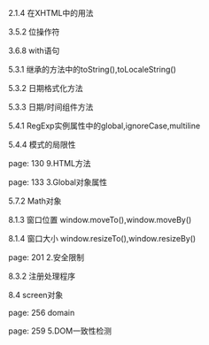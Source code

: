 2.1.4 在XHTML中的用法

3.5.2 位操作符

3.6.8 with语句

5.3.1 继承的方法中的toString(),toLocaleString()

5.3.2 日期格式化方法

5.3.3 日期/时间组件方法

5.4.1 RegExp实例属性中的global,ignoreCase,multiline

5.4.4 模式的局限性

page: 130   9.HTML方法

page: 133   3.Global对象属性

5.7.2 Math对象

8.1.3 窗口位置 window.moveTo(),window.moveBy()

8.1.4 窗口大小 window.resizeTo(),window.resizeBy()

page: 201 2.安全限制

8.3.2 注册处理程序

8.4 screen对象

page: 256 domain

page: 259 5.DOM一致性检测